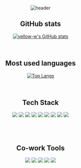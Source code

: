 
<div align="center">

<!--
**yellow-w/yellow-w** is a ✨ _special_ ✨ repository because its `README.md` (this file) appears on your GitHub profile.

Here are some ideas to get you started:

- 🔭 I’m currently working on ...
- 🌱 I’m currently learning ...
- 👯 I’m looking to collaborate on ...
- 🤔 I’m looking for help with ...
- 💬 Ask me about ...
- 📫 How to reach me: ...
- 😄 Pronouns: ...
- ⚡ Fun fact: ...
-->


![header](https://capsule-render.vercel.app/api?type=Waving&color=auto&height=300&section=header&text=Good%20day!&fontSize=90)

## GitHub stats
[![yellow-w's GitHub stats](https://github-readme-stats.vercel.app/api?username=yellow-w&count_private=true&hide=stars&show_icons=true&theme=nightowl)](https://github.com/anuraghazra/github-readme-stats)
<br><br>
  <br>

  
## Most used languages
[![Top Langs](https://github-readme-stats.vercel.app/api/top-langs/?username=yellow-w&layout=compact)](https://github.com/anuraghazra/github-readme-stats)
<br><br>
<br>


 
## Tech Stack
  <img src="https://img.shields.io/badge/TypeScript-3178C6?style=flat-square&logo=TypeScript&logoColor=white"/>
<img src ="https://img.shields.io/badge/-NestJS-red?style=flat-square&logo=NestJS&logoColor=white">
  <img src="https://img.shields.io/badge/Express-000000?style=flat-square&logo=Express&logoColor=white"/>
  <img src="https://img.shields.io/badge/nodeJS-339933?style=flat-square&logo=Node.js&logoColor=white"/>
<img src="https://img.shields.io/badge/MySQL-4479A1?style=flat-square&logo=MySQL&logoColor=white"/>
  <img src ="https://img.shields.io/badge/-PostgreSQL-lightgrey?style=flat-square&logo=PostgreSQL&logoColor=white"/>
<img src="https://img.shields.io/badge/sequelize-52B0E7?style=flat-square&logo=sequelize&logoColor=white"/>
<img src="https://img.shields.io/badge/-TypeORM-orange?style=flat-square&logo=typeorm&logoColor=white"/>
<img src="https://img.shields.io/badge/Solidity-363636?style=flat-square&logo=Solidity&logoColor=white"/>
<br><br>
<br><br>

## Co-work Tools
<img src="https://img.shields.io/badge/GitHub-181717?style=flat-square&logo=GitHub&logoColor=white"/>
<img src="https://img.shields.io/badge/Git-F05032?style=flat-square&logo=Git&logoColor=white"/>
<img src="https://img.shields.io/badge/Notion-000000?style=flat-square&logo=Notion&logoColor=white"/>
<img src="https://img.shields.io/badge/Swagger-85EA2D?style=flat-square&logo=Swagger&logoColor=white"/>
<img src="https://img.shields.io/badge/-Confluence-blue?style=flat-square&logo=Confluence&logoColor=white"/>
<br><br>


</div>

